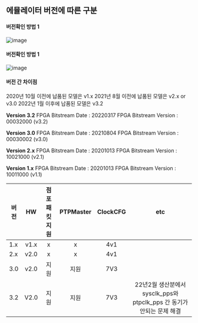 

## 에뮬레이터 버전에 따른 구분
#### 버전확인 방법 1  
![image](https://user-images.githubusercontent.com/45474081/128462546-b9472dde-bcf5-48af-85da-e1e0f3f2372c.png)



#### 버전확인 방법 1  
![image](https://user-images.githubusercontent.com/45474081/128462478-46df621c-343d-4c3b-90f0-78c4f8c7c0d1.png)


#### 버전 간 차이점
  2020년 10월 이전에 납품된 모델은 v1.x
  2021년  8월 이전에 납품된 모델은 v2.x or v3.0
  2022년  1월 이후에 납품된 모델은 v3.2

**Version 3.2**
      FPGA Bitstream Date     : 20220317
      FPGA Bitstream Version  : 00032000 (v3.2)
      
**Version 3.0**
      FPGA Bitstream Date     : 20210804
      FPGA Bitstream Version  : 00030002 (v3.0)
      
**Version 2.x**
      FPGA Bitstream Date     : 20201013
      FPGA Bitstream Version  : 10021000 (v2.1)

**Version 1.x**
      FPGA Bitstream Date     : 20201013
      FPGA Bitstream Version  : 10011000  (v1.1)


|버전|HW|점포패킷지원|PTPMaster|ClockCFG|etc|
|------|:---:|:---:|:---:|:---:|:---:|
|1.x|v1.x|x|x|4v1| |
|2.x|v2.0|x|x|4v1| | 
|3.0|v2.0|지원|지원|7V3| |
|3.2|V2.0|지원|지원|7V3|  22년2월 생산분에서 sysclk_pps와 ptpclk_pps 간 동기가 안되는 문제 해결 |
